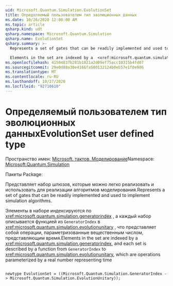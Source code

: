 ```yaml
---
uid: Microsoft.Quantum.Simulation.EvolutionSet
title: Определяемый пользователем тип эволюционных данных
ms.date: 10/26/2020 12:00:00 AM
ms.topic: article
qsharp.kind: udt
qsharp.namespace: Microsoft.Quantum.Simulation
qsharp.name: EvolutionSet
qsharp.summary: >-
  Represents a set of gates that can be readily implemented and used to implement simulation algorithms.

  Elements in the set are indexed by a  <xref:microsoft.quantum.simulation.generatorindex>, and each set is described by a function from `GeneratorIndex` to  <xref:microsoft.quantum.simulation.evolutionunitary>, which are operations parameterized by a real number representing time
ms.openlocfilehash: 41504837b281b1021a2d09ef75acc10315b4fd07
ms.sourcegitcommit: 29e0d88a30e4166fa580132124b0eb57e1f0e986
ms.translationtype: MT
ms.contentlocale: ru-RU
ms.lasthandoff: 10/27/2020
ms.locfileid: "92710610"
---
```

# <a name="evolutionset-user-defined-type"></a><span data-ttu-id="e7a67-102">Определяемый пользователем тип эволюционных данных</span><span class="sxs-lookup"><span data-stu-id="e7a67-102">EvolutionSet user defined type</span></span>

<span data-ttu-id="e7a67-103">Пространство имен: [Microsoft. тактов. Моделирование](xref:Microsoft.Quantum.Simulation)</span><span class="sxs-lookup"><span data-stu-id="e7a67-103">Namespace: [Microsoft.Quantum.Simulation](xref:Microsoft.Quantum.Simulation)</span></span>

<span data-ttu-id="e7a67-104">Пакеты [](https://nuget.org/packages/)</span><span class="sxs-lookup"><span data-stu-id="e7a67-104">Package: [](https://nuget.org/packages/)</span></span>


<span data-ttu-id="e7a67-105">Представляет набор шлюзов, которые можно легко реализовать и использовать для реализации алгоритмов моделирования.</span><span class="sxs-lookup"><span data-stu-id="e7a67-105">Represents a set of gates that can be readily implemented and used to implement simulation algorithms.</span></span>

<span data-ttu-id="e7a67-106">Элементы в наборе индексируются по  <xref:microsoft.quantum.simulation.generatorindex> , а каждый набор описывается функцией из `GeneratorIndex` в  <xref:microsoft.quantum.simulation.evolutionunitary> , что представляет собой операции, параметризованные вещественным числом, представляющим время.</span><span class="sxs-lookup"><span data-stu-id="e7a67-106">Elements in the set are indexed by a  <xref:microsoft.quantum.simulation.generatorindex>, and each set is described by a function from `GeneratorIndex` to  <xref:microsoft.quantum.simulation.evolutionunitary>, which are operations parameterized by a real number representing time</span></span>

```qsharp

newtype EvolutionSet = ((Microsoft.Quantum.Simulation.GeneratorIndex -> Microsoft.Quantum.Simulation.EvolutionUnitary));
```

